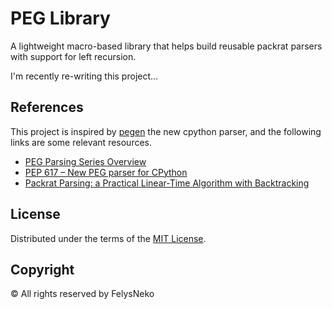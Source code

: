 # PEG Library

A lightweight macro-based library that helps build reusable packrat parsers with support for left recursion.

I'm recently re-writing this project...

## References

This project is inspired by [pegen](https://github.com/python/cpython/tree/main/Tools/peg_generator) the new cpython parser, and the following links are some relevant resources.

- [PEG Parsing Series Overview](https://medium.com/@gvanrossum_83706/peg-parsing-series-de5d41b2ed60)
- [PEP 617 – New PEG parser for CPython](https://peps.python.org/pep-0617/)
- [Packrat Parsing: a Practical Linear-Time Algorithm with Backtracking](https://pdos.csail.mit.edu/~baford/packrat/thesis/thesis.pdf)

## License

Distributed under the terms of the [MIT License](LICENSE).

## Copyright

© All rights reserved by FelysNeko
